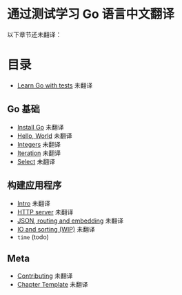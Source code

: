 # 通过测试学习 Go 语言中文翻译

以下章节还未翻译：


# 目录

* [Learn Go with tests](gb-readme.md) 未翻译

## Go 基础

* [Install Go](install-go.md) 未翻译
* [Hello, World](hello-world.md) 未翻译
* [Integers](integers.md) 未翻译
* [Iteration](iteration.md) 未翻译
* [Select](select.md) 未翻译

## 构建应用程序

* [Intro](app-intro.md) 未翻译
* [HTTP server](http-server.md) 未翻译
* [JSON, routing and embedding](json.md) 未翻译
* [IO and sorting (WIP)](io.md) 未翻译
* `time` (todo)

## Meta

* [Contributing](contributing.md) 未翻译
* [Chapter Template](template.md) 未翻译
